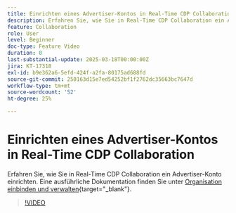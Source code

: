 ```yaml
---
title: Einrichten eines Advertiser-Kontos in Real-Time CDP Collaboration
description: Erfahren Sie, wie Sie in Real-Time CDP Collaboration ein Advertiser-Konto (eine Organisation) einrichten.
feature: Collaboration
role: User
level: Beginner
doc-type: Feature Video
duration: 0
last-substantial-update: 2025-03-18T00:00:00Z
jira: KT-17318
exl-id: b9e362a6-5efd-424f-a2fa-80175ad688fd
source-git-commit: 250163d15e7ed54252bf1f2762dc35663bc7647d
workflow-type: tm+mt
source-wordcount: '52'
ht-degree: 25%

---
```


# Einrichten eines Advertiser-Kontos in Real-Time CDP Collaboration

Erfahren Sie, wie Sie in Real-Time CDP Collaboration ein Advertiser-Konto einrichten. Eine ausführliche Dokumentation finden Sie unter [Organisation einbinden und verwalten](https://experienceleague.adobe.com/de/docs/real-time-cdp-collaboration/using/setup/onboard-organization){target="_blank"}.

>[!VIDEO](https://video.tv.adobe.com/v/3452264/?learn=on&enablevpops)
